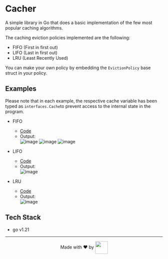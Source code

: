 # Cacher
A simple library in Go that does a basic implementation of the few most popular caching algorithms.

The caching eviction policies implemented are the following:
- FIFO (First in first out)
- LIFO (Last in first out)
- LRU (Least Recently Used)

You can make your own policy by embedding the `EvictionPolicy` base struct in your policy.

## Examples
Please note that in each example, the respective cache variable has been typed as `interfaces.Cache`to prevent access to the internal state in the program.

- FIFO
    - [Code](https://github.com/just-ary27/Cacher/blob/main/examples/fifo_example.go)
    - Output: <br/>
![image](https://github.com/just-ary27/Cacher/assets/76696648/920e1957-1596-4686-b6e4-c9013e13c6fc)
![image](https://github.com/just-ary27/Cacher/assets/76696648/b1d0627a-efea-49d3-b467-8cbe363f27de)
![image](https://github.com/just-ary27/Cacher/assets/76696648/df3f95cf-ebed-4ba9-9882-cff380889764)

- LIFO
    - [Code](https://github.com/just-ary27/Cacher/blob/main/examples/lifo_example.go)
    - Output: <br/>
  ![image](https://github.com/just-ary27/Cacher/assets/76696648/1db920ac-645f-4239-835f-232a32b03bcc)


- LRU
    - [Code](https://github.com/just-ary27/Cacher/blob/main/examples/lru_example.go)
    - Output: <br/>
  ![image](https://github.com/just-ary27/Cacher/assets/76696648/1e5a6163-d176-4016-a48e-c5ac1c4925af)


## Tech Stack
- go v1.21

<div align=center>
    <hr>
    <p>Made with ❤️ by 
        <a href="https://justary27.web.app">
            <img src="https://user-images.githubusercontent.com/76696648/176264414-6b9a9549-cb25-41f3-9e00-d857bd8bd7cf.svg" align=center height=40>
        </a>
    </p>
</div>
